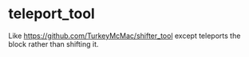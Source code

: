 # teleport_tool
Like https://github.com/TurkeyMcMac/shifter_tool except teleports the block rather than shifting it.
